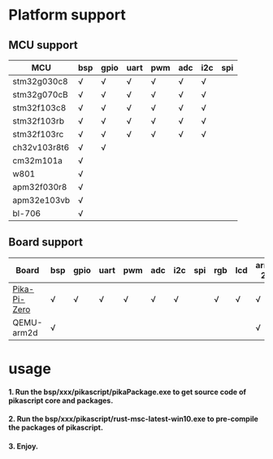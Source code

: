 # Platform support

## MCU support
|MCU|bsp|gpio|uart|pwm|adc|i2c|spi|
|---|---|---|---|---|---|---|---|
|stm32g030c8|√|√|√|√|√|√| |
|stm32g070cB|√|√|√|√|√|√| |
|stm32f103c8|√|√|√|√|√|√| |
|stm32f103rb|√|√|√|√|√|√| |
|stm32f103rc|√|√|√|√|√|√| |
|ch32v103r8t6|√|√| | | | | |
|cm32m101a|√| | | | | | |
|w801|√| | | | | | |
|apm32f030r8|√| | | | | | |
|apm32e103vb|√| | | | | | |
|bl-706|√| | | | | | |

## Board support
|Board|bsp|gpio|uart|pwm|adc|i2c|spi|rgb|lcd|arm-2d|
|---|---|---|---|---|---|---|---|---|---|---|
|[Pika-Pi-Zero](https://item.taobao.com/item.htm?spm=a230r.1.14.1.4f2e27a8R0qWJn&id=654947372034&ns=1&abbucket=15#detail)|√|√|√|√|√|√| |√|√|√|
|QEMU-arm2d|√| | | | | | | | |√|

# usage

#### 1. Run the bsp/xxx/pikascript/pikaPackage.exe to get source code of pikascript core and packages.

#### 2. Run the bsp/xxx/pikascript/rust-msc-latest-win10.exe to pre-compile the packages of pikascript.

#### 3. Enjoy.
